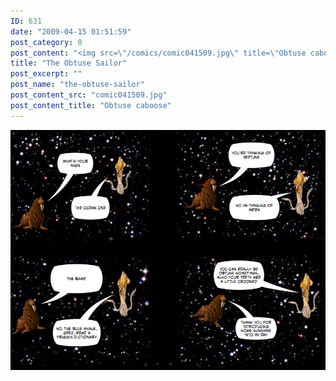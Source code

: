 ```yaml
---
ID: 631
date: "2009-04-15 01:51:59"
post_category: 0
post_content: "<img src=\"/comics/comic041509.jpg\" title=\"Obtuse caboose\" />"
title: "The Obtuse Sailor"
post_excerpt: ""
post_name: "the-obtuse-sailor"
post_content_src: "comic041509.jpg"
post_content_title: "Obtuse caboose"
---
```



[![Obtuse caboose](/comics-hi-res/comic041509.jpg)](/comics-hi-res/comic041509.jpg "Obtuse caboose")
